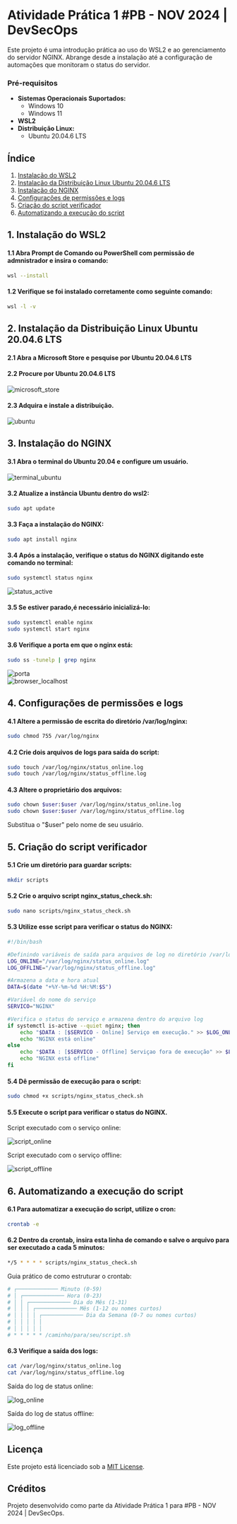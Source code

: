 # Atividade Prática 1 #PB - NOV 2024 | DevSecOps

Este projeto é uma introdução prática ao uso do WSL2 e ao gerenciamento do servidor NGINX. Abrange desde a instalação até a configuração de automações que monitoram o status do servidor.


### Pré-requisitos
- **Sistemas Operacionais Suportados:**  
  - Windows 10  
  - Windows 11
- **WSL2**
- **Distribuição Linux:**  
  - Ubuntu 20.04.6 LTS


## Índice

 1. [Instalação do WSL2](#1-instalação-do-wsl2)
 2. [Instalação da Distribuição Linux Ubuntu 20.04.6 LTS](#2-instalação-da-distribuição-linux-ubuntu-20046-lts)
 3. [Instalação do NGINX](#3-instalação-do-nginx)
 4. [Configurações de permissões e logs](#4-configurações-de-permissões-e-logs)
 5. [Criação do script verificador](#5-criação-do-script-verificador)
 6. [Automatizando a execução do script](#6-automatizando-a-execução-do-script)

## 1. Instalação do WSL2
#### 1.1 Abra Prompt de Comando ou PowerShell com permissão de admnistrador e insira o comando:
```bash
wsl --install
```   
#### 1.2 Verifique se foi instalado corretamente como seguinte comando: 
```bash
wsl -l -v
```  
## 2. Instalação da Distribuição Linux Ubuntu 20.04.6 LTS
#### 2.1 Abra a Microsoft Store e pesquise por Ubuntu 20.04.6 LTS
#### 2.2 Procure por Ubuntu 20.04.6 LTS
![microsoft_store](https://github.com/user-attachments/assets/3cb7d493-f82e-42bb-b389-92e491a04717)

#### 2.3 Adquira e instale a distribuição.
![ubuntu](https://github.com/user-attachments/assets/b094d439-336d-48ea-9260-bf45726a3b56)

## 3. Instalação do NGINX 
#### 3.1 Abra o terminal do Ubuntu 20.04 e configure um usuário.
![terminal_ubuntu](https://github.com/user-attachments/assets/13abcfd0-9b9f-4ee6-9263-95edcb0c9155)

#### 3.2 Atualize a instância Ubuntu dentro do wsl2:
```bash
sudo apt update
```  
    
#### 3.3 Faça a instalação do NGINX:
```bash
sudo apt install nginx
```  
    
#### 3.4 Após a instalação, verifique o status do NGINX digitando este comando no terminal:
```bash
sudo systemctl status nginx
```  
![status_active](https://github.com/user-attachments/assets/1d02b512-0f96-4c4d-8b3d-68f4ef72978e)

#### 3.5 Se estiver parado,é necessário inicializá-lo:
```bash
sudo systemctl enable nginx
sudo systemctl start nginx
```  
    
#### 3.6 Verifique a porta em que o nginx está:
```bash
sudo ss -tunelp | grep nginx
```  
![porta](https://github.com/user-attachments/assets/fed9774d-7d1d-4253-89eb-b2b0547bc58b)    
![browser_localhost](https://github.com/user-attachments/assets/51b410c3-25cd-407b-9de7-b5c88d73720f)
## 4. Configurações de permissões e logs
#### 4.1 Altere a permissão de escrita do diretório /var/log/nginx:
```bash
sudo chmod 755 /var/log/nginx
```  
    
#### 4.2 Crie dois arquivos de logs para saída do script:
```bash
sudo touch /var/log/nginx/status_online.log
sudo touch /var/log/nginx/status_offline.log
```  

#### 4.3 Altere o proprietário dos arquivos:
```bash
sudo chown $user:$user /var/log/nginx/status_online.log
sudo chown $user:$user /var/log/nginx/status_offline.log
```  

Substitua o "$user" pelo nome de seu usuário.
## 5. Criação do script verificador
#### 5.1 Crie um diretório para guardar scripts:
```bash
mkdir scripts
```  
    
#### 5.2 Crie o arquivo script nginx_status_check.sh:
```bash
sudo nano scripts/nginx_status_check.sh
```  
    
#### 5.3 Utilize esse script para verificar o status do NGINX:
```bash
#!/bin/bash

#Definindo variáveis de saída para arquivos de log no diretório /var/log/nginx/
LOG_ONLINE="/var/log/nginx/status_online.log"
LOG_OFFLINE="/var/log/nginx/status_offline.log"

#Armazena a data e hora atual
DATA=$(date "+%Y-%m-%d %H:%M:$S")

#Variável do nome do serviço
SERVICO="NGINX"

#Verifica o status do serviço e armazena dentro do arquivo log
if systemctl is-active --quiet nginx; then
	echo "$DATA : [$SERVICO - Online] Serviço em execução." >> $LOG_ONLINE
	echo "NGINX está online"
else
	echo "$DATA : [$SERVICO - Offline] Serviçao fora de execução" >> $LOG_OFFLINE
	echo "NGINX está offline"
fi
```

#### 5.4 Dê permissão de execução para o script:
```bash
sudo chmod +x scripts/nginx_status_check.sh
```

#### 5.5 Execute o script para verificar o status do NGINX.
Script executado com o serviço online:

![script_online](https://github.com/user-attachments/assets/d5f36558-a848-4f28-8052-acb6fd6cb3ea)

Script executado com o serviço offline:

![script_offline](https://github.com/user-attachments/assets/a73326b0-a20a-40c5-b37e-a307c7f9cbed)

## 6. Automatizando a execução do script
#### 6.1 Para automatizar a execução do script, utilize o cron:
```bash
crontab -e
```     
#### 6.2 Dentro da crontab, insira esta linha de comando e salve o arquivo para ser executado a cada 5 minutos:
```bash
*/5 * * * * scripts/nginx_status_check.sh
```

Guia prático de como estruturar o crontab:
```bash
# ┌───────────── Minuto (0-59)
# │ ┌───────────── Hora (0-23)
# │ │ ┌───────────── Dia do Mês (1-31)
# │ │ │ ┌───────────── Mês (1-12 ou nomes curtos)
# │ │ │ │ ┌───────────── Dia da Semana (0-7 ou nomes curtos)
# │ │ │ │ │
# │ │ │ │ │
# * * * * * /caminho/para/seu/script.sh
```

#### 6.3 Verifique a saída dos logs:

```bash
cat /var/log/nginx/status_online.log
cat /var/log/nginx/status_offline.log
```

Saída do log de status online:

![log_online](https://github.com/user-attachments/assets/bbcbe85e-242c-4df8-831a-891bd76f45f6)

Saída do log de status offline:

![log_offline](https://github.com/user-attachments/assets/0655adb5-76ba-456b-8338-2761b74dba2d)

## Licença
Este projeto está licenciado sob a [MIT License](LICENSE).

## Créditos
Projeto desenvolvido como parte da Atividade Prática 1 para #PB - NOV 2024 | DevSecOps.

